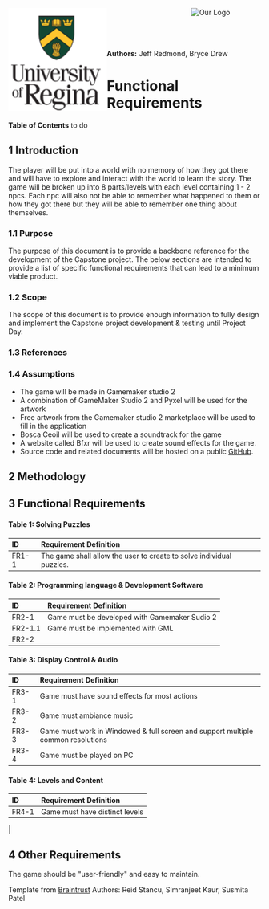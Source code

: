 
<p>
  <img align="left" src="./uofr_logo.png" alt="U of R logo" width="39.055%"/>
  <img align="right" src="./foo.jpg" alt="Our Logo" width="27.5%"/>
</p>

<br/><br/><br/><br/>

**Authors:** Jeff Redmond, Bryce Drew
# Functional Requirements
**Table of Contents**
to do

## 1 Introduction

The player will be put into a world with no memory of how they got there and will have to explore and interact with the world to learn the story. The game will be broken up into 8 parts/levels with each level containing 1 - 2 npcs. Each npc will also not be able to remember what happened to them or how they got there but they will be able to remember one thing about themselves.

### 1.1 Purpose
The purpose of this document is to provide a backbone reference for the development of the Capstone project. The below sections are intended to provide a list of specific functional requirements that can lead to a minimum viable product.

### 1.2 Scope
The scope of this document is to provide enough information to fully design and implement the Capstone project development & testing until Project Day.

### 1.3 References


### 1.4 Assumptions
 * The game will be made in Gamemaker studio 2
 * A combination of GameMaker Studio 2 and Pyxel will be used for the artwork
 * Free artwork from the Gamemaker studio 2 marketplace will be used to fill in the application
 * Bosca Ceoil will be used to create a soundtrack for the game
 * A website called Bfxr will be used to create sound effects for the game. 
 * Source code and related documents will be hosted on a public [GitHub](https://github.com/jeffredmond/Ense400).

## 2 Methodology

## 3 Functional Requirements

#### Table 1: Solving Puzzles
| ID     | Requirement Definition     |
| :--- | :--- |
| FR1-1 | The game shall allow the user to create to solve individual puzzles.

#### Table 2: Programming language & Development Software
| ID     | Requirement Definition     |
| :--- | :--- |
| FR2-1| Game must be developed with Gamemaker Sudio 2
| FR2-1.1| Game must be implemented with GML
| FR2-2|

#### Table 3: Display Control & Audio
| ID     | Requirement Definition     |
| :--- | :--- |
| FR3-1| Game must have sound effects for most actions
| FR3-2| Game must ambiance music
| FR3-3| Game must work in Windowed & full screen and support multiple common resolutions
| FR3-4| Game must be played on PC


#### Table 4: Levels and Content
| ID     | Requirement Definition     |
| :--- | :--- |
| FR4-1| Game must have distinct levels
|






## 4 Other Requirements
The game should be "user-friendly" and easy to maintain.

Template from [Braintrust](https://github.com/rstancu/braintrust) Authors: Reid Stancu, Simranjeet Kaur, Susmita Patel
